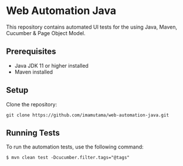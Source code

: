 # Web Automation Java
This repository contains automated UI tests for the using Java, Maven, Cucumber & Page Object Model.
## Prerequisites
* Java JDK 11 or higher installed
* Maven installed
## Setup
Clone the repository:
```console
git clone https://github.com/imamutama/web-automation-java.git
```
## Running Tests
To run the automation tests, use the following command:
```console
$ mvn clean test -Dcucumber.filter.tags="@tags" 
```
